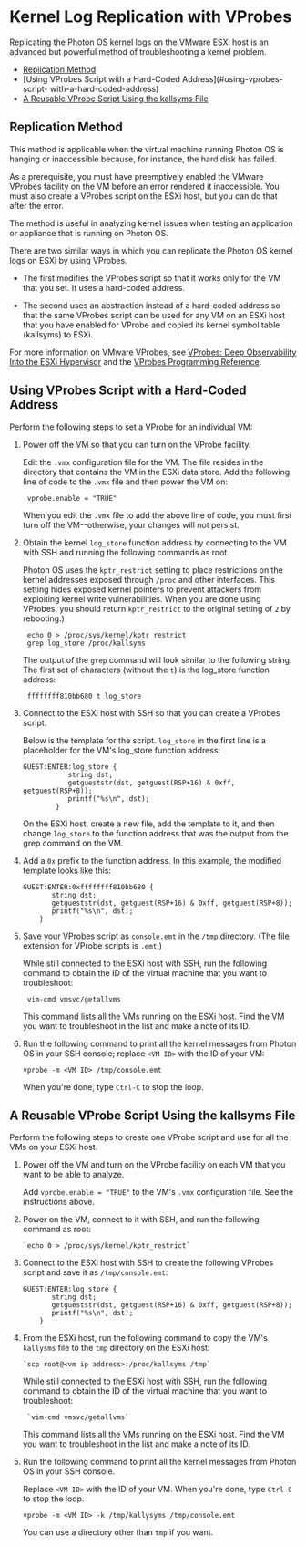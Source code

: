 # Kernel Log Replication with VProbes

Replicating the Photon OS kernel logs on the VMware ESXi host is an advanced but powerful method of troubleshooting a kernel problem. 


- [Replication Method](#replication-method)
- [Using VProbes Script with a Hard-Coded Address](#using-vprobes-script- with-a-hard-coded-address)
- [A Reusable VProbe Script Using the kallsyms File](#a-reusable-vprobe-script-using-the-kallsyms-file)

## Replication Method

This method is applicable when the virtual machine running Photon OS is hanging or inaccessible because, for instance, the hard disk has failed.

As a prerequisite, you must have preemptively enabled the VMware VProbes facility on the VM before an error rendered it inaccessible. You must also create a VProbes script on the ESXi host, but you can do that after the error. 

The method is useful in analyzing kernel issues when testing an application or appliance that is running on Photon OS.   

There are two similar ways in which you can replicate the Photon OS kernel logs on ESXi by using VProbes. 

- The first modifies the VProbes script so that it works only for the VM that you set. It uses a hard-coded address.

- The second uses an abstraction instead of a hard-coded address so that the same VProbes script can be used for any VM on an ESXi host that you have enabled for VProbe and copied its kernel symbol table (kallsyms) to ESXi.

For more information on VMware VProbes, see [VProbes: Deep Observability Into the ESXi Hypervisor](https://labs.vmware.com/vmtj/vprobes-deep-observability-into-the-esxi-hypervisor) and the [VProbes Programming Reference](http://www.vmware.com/pdf/ws7_f3_vprobes_reference.pdf).

## Using VProbes Script with a Hard-Coded Address

Perform the following steps to set a VProbe for an individual VM: 

1. Power off the VM so that you can turn on the VProbe facility. 

    Edit the `.vmx` configuration file for the VM. The file resides in the directory that contains the VM in the ESXi data store. Add the following line of code to the `.vmx` file and then power the VM on:
    
    	vprobe.enable = "TRUE"
    
    When you edit the `.vmx` file to add the above line of code, you must first turn off the VM--otherwise, your changes will not persist. 

1. Obtain the kernel `log_store` function address by connecting to the VM with SSH and running the following commands as root. 

    Photon OS uses the `kptr_restrict` setting to place restrictions on the kernel addresses exposed through `/proc` and other interfaces. This setting hides exposed kernel pointers to prevent attackers from exploiting kernel write vulnerabilities. When you are done using VProbes, you should return `kptr_restrict` to the original setting of `2` by rebooting.)
    
    	echo 0 > /proc/sys/kernel/kptr_restrict
    	grep log_store /proc/kallsyms
    
    The output of the `grep` command will look similar to the following string. The first set of characters (without the `t`) is the log_store function address:
    
    	ffffffff810bb680 t log_store

1. Connect to the ESXi host with SSH so that you can create a VProbes script. 

    Below is the template for the script. `log_store` in the first line is a placeholder for the VM's log_store function address:
    	
    ```
    GUEST:ENTER:log_store {
        	   string dst;
        	   getgueststr(dst, getguest(RSP+16) & 0xff, getguest(RSP+8));
        	   printf("%s\n", dst);
        	}
    ```

    On the ESXi host, create a new file, add the template to it, and then change `log_store` to the function address that was the output from the grep command on the VM. 

1. Add a `0x` prefix to the function address. In this example, the modified template looks like this:
	
    ```
    GUEST:ENTER:0xffffffff810bb680 {
    	   string dst;
    	   getgueststr(dst, getguest(RSP+16) & 0xff, getguest(RSP+8));
    	   printf("%s\n", dst);
    	}
    ```

1. Save your VProbes script as `console.emt` in the `/tmp` directory. (The file extension for VProbe scripts is `.emt`.)

    While still connected to the ESXi host with SSH, run the following command to obtain the ID of the virtual machine that you want to troubleshoot: 
    
    	vim-cmd vmsvc/getallvms
    
    This command lists all the VMs running on the ESXi host. Find the VM you want to troubleshoot in the list and make a note of its ID. 

1. Run the following command to print all the kernel messages from Photon OS in your SSH console; replace `<VM ID>` with the ID of your VM:

	`vprobe -m <VM ID> /tmp/console.emt`

    When you're done, type `Ctrl-C` to stop the loop. 

## A Reusable VProbe Script Using the kallsyms File

Perform the following steps to create one VProbe script and use for all the VMs on your ESXi host. 

1. Power off the VM and turn on the VProbe facility on each VM that you want to be able to analyze. 

    Add `vprobe.enable = "TRUE"` to the VM's `.vmx` configuration file. See the instructions above.

1. Power on the VM, connect to it with SSH, and run the following command as root:
	
	   `echo 0 > /proc/sys/kernel/kptr_restrict`

1. Connect to the ESXi host with SSH to create the following VProbes script and save it as `/tmp/console.emt`:
	
    ```
    GUEST:ENTER:log_store {
    	   string dst;
    	   getgueststr(dst, getguest(RSP+16) & 0xff, getguest(RSP+8));
    	   printf("%s\n", dst);
    	}
    ```

1. From the ESXi host, run the following command to copy the VM's `kallysms` file to the `tmp` directory on the ESXi host:

	   `scp root@<vm ip address>:/proc/kallsyms /tmp`

    While still connected to the ESXi host with SSH, run the following command to obtain the ID of the virtual machine that you want to troubleshoot: 
    
    	`vim-cmd vmsvc/getallvms`
    
    This command lists all the VMs running on the ESXi host. Find the VM you want to troubleshoot in the list and make a note of its ID. 

1. Run the following command to print all the kernel messages from Photon OS in your SSH console.

    Replace `<VM ID>` with the ID of your VM. When you're done, type `Ctrl-C` to stop the loop.

	`vprobe -m <VM ID> -k /tmp/kallysyms /tmp/console.emt`

    You can use a directory other than `tmp` if you want.

<!--
### Deep Kernel Analysis with the Crash Utility

-->

<!-- 

### Go to the Debug Shell

‘ panic=1 init=/bin/bash’
mount –o rw,remount /
cd /lib/systemd/system/multi-user.target.wants
ln –s ../debug-shell.service
umount /
sync
exit

After reboot debug-shell will be available on tty9. No password required.

-->